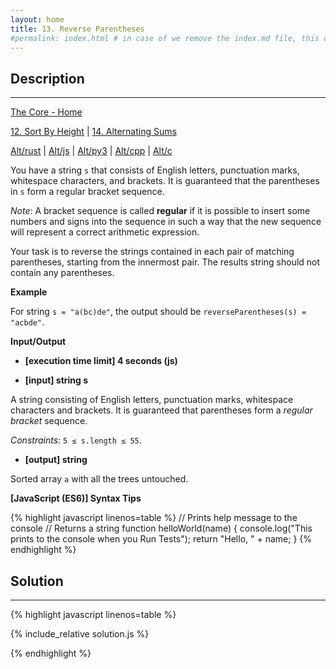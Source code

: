 ```yaml
---
layout: home
title: 13. Reverse Parentheses
#permalink: index.html # in case of we remove the index.md file, this doc will be the index page
---
```


<div class="row">
<div class="columnStmt" markdown="1">

## Description
------

[The Core - Home](../../code-signal-arcade-thecore/README.html)

[12. Sort By Height](../12_sortByHeight/README.html)  | [14. Alternating Sums](../14_alternatingSums/README.md)

[Alt/rust](./Alt_rust/README.md) | [Alt/js](./Alt_js/README.html) | [Alt/py3](./Alt_py3/README.md) | [Alt/cpp](./Alt_cpp/README.md) | [Alt/c](./Alt_c/README.md)

You have a string <code>s</code> that consists of English letters, punctuation marks, whitespace characters, and brackets. It is guaranteed that the parentheses in <code>s</code> form a regular bracket sequence.

*Note*: A bracket sequence is called **regular** if it is possible to insert some numbers and signs into the sequence in such a way that the new sequence will represent a correct arithmetic expression.

Your task is to reverse the strings contained in each pair of matching parentheses, starting from the innermost pair. The results string should not contain any parentheses.


**Example**

For string <code>s = "a(bc)de"</code>, the output should be
<code>reverseParentheses(s) = "acbde"</code>.


**Input/Output**

* **[execution time limit] 4 seconds (js)**

* **[input] string s**

A string consisting of English letters, punctuation marks, whitespace characters and brackets. It is guaranteed that parentheses form a *regular bracket* sequence.

*Constraints*:
<code>5 ≤ s.length ≤ 55</code>.

* **[output] string**

Sorted array <code>a</code> with all the trees untouched.

**[JavaScript (ES6)] Syntax Tips**

{% highlight javascript linenos=table %}
// Prints help message to the console
// Returns a string
function helloWorld(name) {
    console.log("This prints to the console when you Run Tests");
    return "Hello, " + name;
}
{% endhighlight %}

</div>
<div class="columnSol" markdown="1">

## Solution
------

{% highlight javascript linenos=table %}

{% include_relative solution.js %}

{% endhighlight %}

</div>
</div>